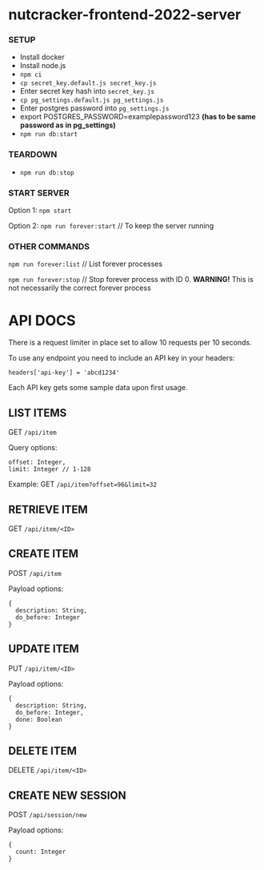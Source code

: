 # nutcracker-frontend-2022-server

### SETUP

- Install docker
- Install node.js
- `npm ci`
- `cp secret_key.default.js secret_key.js`
- Enter secret key hash into `secret_key.js`
- `cp pg_settings.default.js pg_settings.js`
- Enter postgres password into `pg_settings.js`
- export POSTGRES_PASSWORD=examplepassword123 **(has to be same password as in pg_settings)**
- `npm run db:start`

### TEARDOWN

- `npm run db:stop`

### START SERVER

Option 1: `npm start`

Option 2: `npm run forever:start` // To keep the server running

### OTHER COMMANDS

`npm run forever:list` // List forever processes

`npm run forever:stop` // Stop forever process with ID 0. **WARNING!** This is not necessarily the correct forever process

# API DOCS

There is a request limiter in place set to allow 10 requests per 10 seconds.

To use any endpoint you need to include an API key in your headers:

`headers['api-key'] = 'abcd1234'`

Each API key gets some sample data upon first usage.

## LIST ITEMS
GET `/api/item`

Query options:
```
offset: Integer,
limit: Integer // 1-128
```

Example: GET ```/api/item?offset=96&limit=32```

## RETRIEVE ITEM
GET `/api/item/<ID>`

## CREATE ITEM
POST `/api/item`

Payload options:
```
{
  description: String,
  do_before: Integer
}
```
## UPDATE ITEM
PUT `/api/item/<ID>`

Payload options:
```
{
  description: String,
  do_before: Integer,
  done: Boolean
}
```
## DELETE ITEM
DELETE `/api/item/<ID>`


## CREATE NEW SESSION

POST `/api/session/new`

Payload options:
```
{
  count: Integer
}
```
